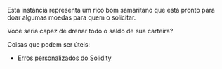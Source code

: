 Esta instância representa um rico bom samaritano que está pronto para doar algumas moedas para quem o solicitar.

Você seria capaz de drenar todo o saldo de sua carteira?

Coisas que podem ser úteis:
* [Erros personalizados do Solidity](https://blog.soliditylang.org/2021/04/21/custom-errors/)